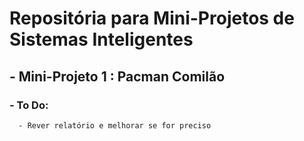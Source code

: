 # Repositória para Mini-Projetos de Sistemas Inteligentes

## - Mini-Projeto 1 : Pacman Comilão

### - To Do:
      - Rever relatório e melhorar se for preciso
     
